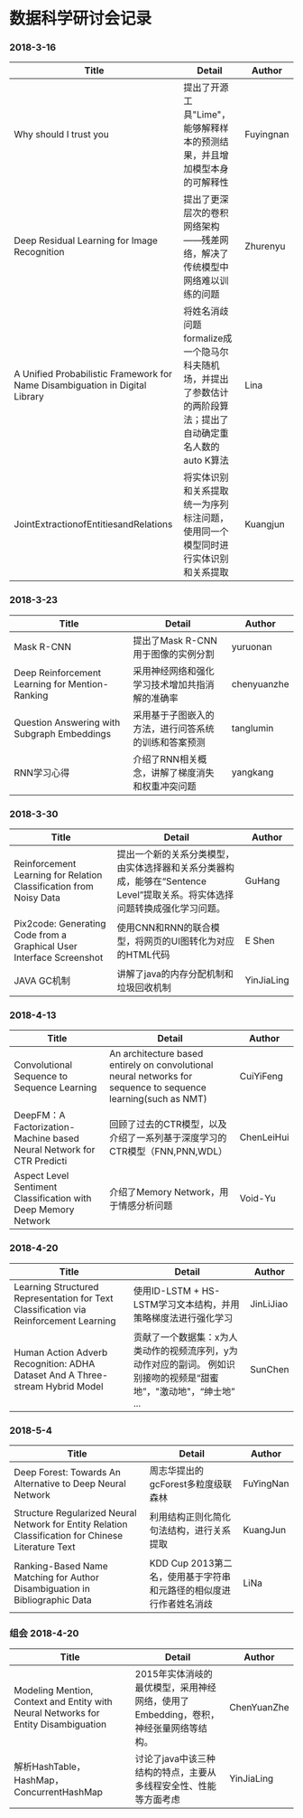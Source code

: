 # 数据科学研讨会记录

### 2018-3-16
| Title                                    | Detail                                   | Author    |
| ---------------------------------------- | ---------------------------------------- | --------- |
| Why should I trust you                   | 提出了开源工具"Lime"，能够解释样本的预测结果，并且增加模型本身的可解释性  | Fuyingnan |
| Deep Residual Learning for Image Recognition | 提出了更深层次的卷积网络架构——残差网络，解决了传统模型中网络难以训练的问题   | Zhurenyu  |
| A Unified Probabilistic Framework for Name Disambiguation in Digital Library | 将姓名消歧问题formalize成一个隐马尔科夫随机场，并提出了参数估计的两阶段算法；提出了自动确定重名人数的auto K算法 | Lina      |
| JointExtractionofEntitiesandRelations    | 将实体识别和关系提取统一为序列标注问题，使用同一个模型同时进行实体识别和关系提取 | Kuangjun  |

### 2018-3-23
| Title                                    | Detail                     | Author      |
| ---------------------------------------- | -------------------------- | ----------- |
| Mask R-CNN                               | 提出了Mask R-CNN用于图像的实例分割     | yuruonan    |
| Deep Reinforcement Learning for Mention-Ranking | 采用神经网络和强化学习技术增加共指消解的准确率    | chenyuanzhe |
| Question Answering with Subgraph Embeddings | 采用基于子图嵌入的方法，进行问答系统的训练和答案预测 | tanglumin   |
| RNN学习心得                                  | 介绍了RNN相关概念，讲解了梯度消失和权重冲突问题  | yangkang    |

### 2018-3-30
| Title                                    | Detail                                   | Author     |
| ---------------------------------------- | ---------------------------------------- | ---------- |
| Reinforcement Learning for Relation Classification from Noisy Data | 提出一个新的关系分类模型，由实体选择器和关系分类器构成，能够在“Sentence Level”提取关系。将实体选择问题转换成强化学习问题。 | GuHang     |
| Pix2code: Generating Code from a Graphical User Interface Screenshot | 使用CNN和RNN的联合模型，将网页的UI图转化为对应的HTML代码       | E Shen     |
| JAVA GC机制                                | 讲解了java的内存分配机制和垃圾回收机制                    | YinJiaLing |

### 2018-4-13
| Title                                    | Detail                                   | Author     |
| ---------------------------------------- | ---------------------------------------- | ---------- |
| Convolutional Sequence to Sequence Learning | An architecture based entirely on convolutional neural networks for sequence to sequence learning(such as NMT) | CuiYiFeng  |
| DeepFM：A Factorization-Machine based Neural Network for CTR Predicti | 回顾了过去的CTR模型，以及介绍了一系列基于深度学习的CTR模型（FNN,PNN,WDL） | ChenLeiHui |
| Aspect Level Sentiment Classification with Deep Memory Network | 介绍了Memory Network，用于情感分析问题               | Void-Yu    |

### 2018-4-20
| Title                                    | Detail                                   | Author    |
| ---------------------------------------- | ---------------------------------------- | --------- |
| Learning Structured Representation for Text Classification via Reinforcement Learning | 使用ID-LSTM + HS-LSTM学习文本结构，并用策略梯度法进行强化学习  | JinLiJiao |
| Human Action Adverb Recognition: ADHA Dataset And A Three-stream Hybrid Model | 贡献了一个数据集：x为人类动作的视频流序列，y为动作对应的副词。   例如识别接吻的视频是“甜蜜地”，"激动地"，“绅士地” ... | SunChen   |

### 2018-5-4

| Title                                    | Detail                                  | Author    |
| ---------------------------------------- | --------------------------------------- | --------- |
| Deep Forest: Towards An Alternative to Deep Neural Network | 周志华提出的gcForest多粒度级联森林                   | FuYingNan |
| Structure Regularized Neural Network  for Entity Relation Classification for Chinese Literature Text | 利用结构正则化简化句法结构，进行关系提取                    | KuangJun  |
| Ranking-Based Name Matching for Author Disambiguation in Bibliographic Data | KDD Cup 2013第二名，使用基于字符串和元路径的相似度进行作者姓名消歧 | LiNa      |

### 组会 2018-4-20

| Title                                    | Detail                                   | Author      |
| ---------------------------------------- | ---------------------------------------- | ----------- |
| Modeling Mention, Context and Entity with Neural Networks for Entity Disambiguation | 2015年实体消岐的最优模型，采用神经网络，使用了Embedding，卷积，神经张量网络等结构。 | ChenYuanZhe |
| 解析HashTable，HashMap，ConcurrentHashMap    | 讨论了java中该三种结构的特点，主要从多线程安全性、性能等方面考虑       | YinJiaLing  |
